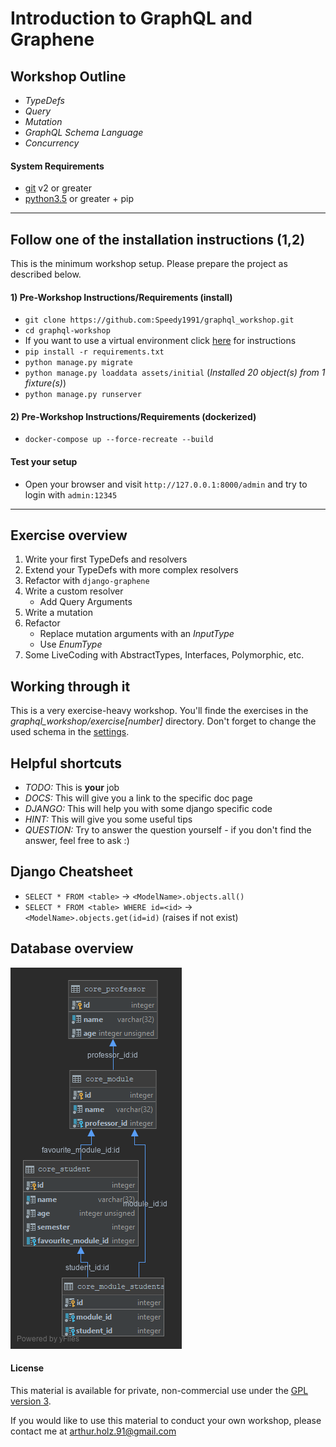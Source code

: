# Introduction to GraphQL and Graphene

## Workshop Outline
- _TypeDefs_
- _Query_
- _Mutation_
- _GraphQL Schema Language_
- _Concurrency_


#### System Requirements
- [git](https://git-scm.com/) v2 or greater
- [python3.5](https://www.python.org/downloads/) or greater + pip

----
## Follow one of the installation instructions (1,2)
This is the minimum workshop setup. Please prepare the project as described below.

#### 1) Pre-Workshop Instructions/Requirements (install)
- `git clone https://github.com:Speedy1991/graphql_workshop.git`
- `cd graphql-workshop`
- If you want to use a virtual environment click [here](https://virtualenv.pypa.io/en/stable/userguide/) for instructions 
- `pip install -r requirements.txt`
- `python manage.py migrate`
- `python manage.py loaddata assets/initial` (_Installed 20 object(s) from 1 fixture(s)_)
- `python manage.py runserver`

#### 2) Pre-Workshop Instructions/Requirements (dockerized)
- `docker-compose up --force-recreate --build`

#### Test your setup
- Open your browser and visit `http://127.0.0.1:8000/admin` and try to login with `admin:12345`

----


## Exercise overview
1) Write your first TypeDefs and resolvers
2) Extend your TypeDefs with more complex resolvers
3) Refactor with `django-graphene`
4) Write a custom resolver
    * Add Query Arguments
5) Write a mutation
6) Refactor
    * Replace mutation arguments with an _InputType_
    * Use _EnumType_
7) Some LiveCoding with AbstractTypes, Interfaces, Polymorphic, etc.

## Working through it
This is a very exercise-heavy workshop. You'll finde the exercises in the _graphql_workshop/exercise[number]_ directory.
Don't forget to change the used schema in the [settings](https://github.com/Speedy1991/graphql_workshop/blob/master/graphql_workshop/settings.py#L51).

## Helpful shortcuts
- _TODO:_ This is **your** job
- _DOCS:_ This will give you a link to the specific doc page
- _DJANGO:_ This will help you with some django specific code
- _HINT:_ This will give you some useful tips
- _QUESTION:_ Try to answer the question yourself - if you don't find the answer, feel free to ask :)

## Django Cheatsheet
- `SELECT * FROM <table>` -> `<ModelName>.objects.all()`
- `SELECT * FROM <table> WHERE id=<id>` -> `<ModelName>.objects.get(id=id)` (raises if not exist)


## Database overview
![Database overview](assets/images/core_module.png)


#### License
This material is available for private, non-commercial use under the [GPL version 3](https://www.gnu.org/licenses/gpl-3.0-standalone.html).

If you would like to use this material to conduct your own workshop, please contact me at arthur.holz.91@gmail.com
